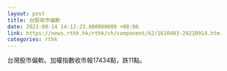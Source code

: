 ```yaml
---
layout: post
title: 台股收市偏軟
date: 2021-09-14 14:12:23.000000000 +08:00
link: https://news.rthk.hk/rthk/ch/component/k2/1610483-20210914.htm
categories: rthk
---
```


台灣股市偏軟。加權指數收市報17434點，跌11點。
